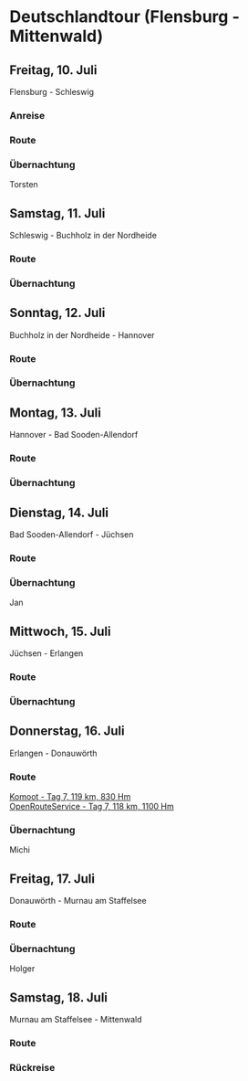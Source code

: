 # Deutschlandtour (Flensburg - Mittenwald)

## Freitag, 10. Juli

Flensburg - Schleswig

### Anreise

### Route

### Übernachtung

Torsten

## Samstag, 11. Juli

Schleswig - Buchholz in der Nordheide

### Route

### Übernachtung

## Sonntag, 12. Juli

Buchholz in der Nordheide - Hannover

### Route

### Übernachtung

## Montag, 13. Juli

Hannover - Bad Sooden-Allendorf

### Route

### Übernachtung

## Dienstag, 14. Juli

Bad Sooden-Allendorf - Jüchsen

### Route

### Übernachtung

Jan

## Mittwoch, 15. Juli

Jüchsen - Erlangen

### Route

### Übernachtung

## Donnerstag, 16. Juli

Erlangen - Donauwörth

### Route

[Komoot - Tag 7, 119 km, 830 Hm](https://www.komoot.de/plan/tour/d09AvR_fgCoINc=FyoABJ5IN3P-ZB2c0dYy4Oa4cx2O_35QDtqJ3SCA/@48.7693148,10.9368896,11z)  
[OpenRouteService - Tag 7, 118 km, 1100 Hm](https://bit.ly/2SXh6AM)

### Übernachtung

Michi

## Freitag, 17. Juli

Donauwörth - Murnau am Staffelsee

### Route

### Übernachtung

Holger

## Samstag, 18. Juli

Murnau am Staffelsee - Mittenwald

### Route

### Rückreise

